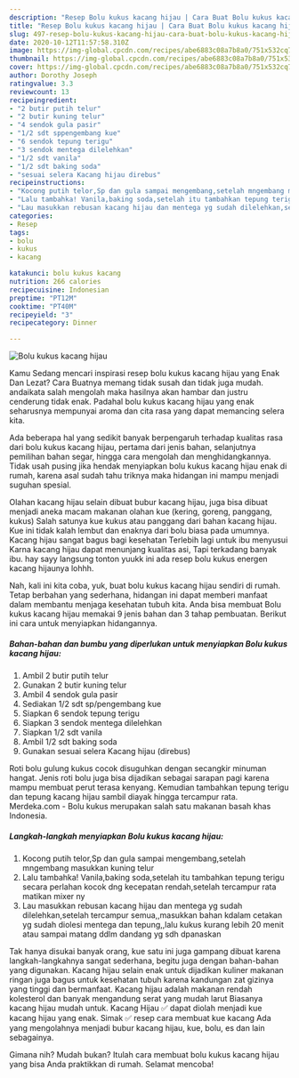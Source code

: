 ```yaml
---
description: "Resep Bolu kukus kacang hijau | Cara Buat Bolu kukus kacang hijau Yang Enak Dan Mudah"
title: "Resep Bolu kukus kacang hijau | Cara Buat Bolu kukus kacang hijau Yang Enak Dan Mudah"
slug: 497-resep-bolu-kukus-kacang-hijau-cara-buat-bolu-kukus-kacang-hijau-yang-enak-dan-mudah
date: 2020-10-12T11:57:58.310Z
image: https://img-global.cpcdn.com/recipes/abe6883c08a7b8a0/751x532cq70/bolu-kukus-kacang-hijau-foto-resep-utama.jpg
thumbnail: https://img-global.cpcdn.com/recipes/abe6883c08a7b8a0/751x532cq70/bolu-kukus-kacang-hijau-foto-resep-utama.jpg
cover: https://img-global.cpcdn.com/recipes/abe6883c08a7b8a0/751x532cq70/bolu-kukus-kacang-hijau-foto-resep-utama.jpg
author: Dorothy Joseph
ratingvalue: 3.3
reviewcount: 13
recipeingredient:
- "2 butir putih telur"
- "2 butir kuning telur"
- "4 sendok gula pasir"
- "1/2 sdt sppengembang kue"
- "6 sendok tepung terigu"
- "3 sendok mentega dilelehkan"
- "1/2 sdt vanila"
- "1/2 sdt baking soda"
- "sesuai selera Kacang hijau direbus"
recipeinstructions:
- "Kocong putih telor,Sp dan gula sampai mengembang,setelah mngembang masukkan kuning telur"
- "Lalu tambahka! Vanila,baking soda,setelah itu tambahkan tepung terigu secara perlahan kocok dng kecepatan rendah,setelah tercampur rata matikan mixer ny"
- "Lau masukkan rebusan kacang hijau dan mentega yg sudah dilelehkan,setelah tercampur semua,,masukkan bahan kdalam cetakan yg sudah diolesi mentega dan tepung,,lalu kukus kurang lebih 20 menit atau sampai matang ddlm dandang yg sdh dpanaskan"
categories:
- Resep
tags:
- bolu
- kukus
- kacang

katakunci: bolu kukus kacang 
nutrition: 266 calories
recipecuisine: Indonesian
preptime: "PT12M"
cooktime: "PT40M"
recipeyield: "3"
recipecategory: Dinner

---
```



![Bolu kukus kacang hijau](https://img-global.cpcdn.com/recipes/abe6883c08a7b8a0/751x532cq70/bolu-kukus-kacang-hijau-foto-resep-utama.jpg)

Kamu Sedang mencari inspirasi resep bolu kukus kacang hijau yang Enak Dan Lezat? Cara Buatnya memang tidak susah dan tidak juga mudah. andaikata salah mengolah maka hasilnya akan hambar dan justru cenderung tidak enak. Padahal bolu kukus kacang hijau yang enak seharusnya mempunyai aroma dan cita rasa yang dapat memancing selera kita.

Ada beberapa hal yang sedikit banyak berpengaruh terhadap kualitas rasa dari bolu kukus kacang hijau, pertama dari jenis bahan, selanjutnya pemilihan bahan segar, hingga cara mengolah dan menghidangkannya. Tidak usah pusing jika hendak menyiapkan bolu kukus kacang hijau enak di rumah, karena asal sudah tahu triknya maka hidangan ini mampu menjadi suguhan spesial.

Olahan kacang hijau selain dibuat bubur kacang hijau, juga bisa dibuat menjadi aneka macam makanan olahan kue (kering, goreng, panggang, kukus) Salah satunya kue kukus atau panggang dari bahan kacang hijau. Kue ini tidak kalah lembut dan enaknya dari bolu biasa pada umumnya. Kacang hijau sangat bagus bagi kesehatan Terlebih lagi untuk ibu menyusui Karna kacang hijau dapat menunjang kualitas asi, Tapi terkadang banyak ibu. hay sayy langsung tonton yuukk ini ada resep bolu kukus energen kacang hijaunya lohhh.


Nah, kali ini kita coba, yuk, buat bolu kukus kacang hijau sendiri di rumah. Tetap berbahan yang sederhana, hidangan ini dapat memberi manfaat dalam membantu menjaga kesehatan tubuh kita. Anda bisa membuat Bolu kukus kacang hijau memakai 9 jenis bahan dan 3 tahap pembuatan. Berikut ini cara untuk menyiapkan hidangannya.

<!--inarticleads1-->

##### Bahan-bahan dan bumbu yang diperlukan untuk menyiapkan Bolu kukus kacang hijau:

1. Ambil 2 butir putih telur
1. Gunakan 2 butir kuning telur
1. Ambil 4 sendok gula pasir
1. Sediakan 1/2 sdt sp/pengembang kue
1. Siapkan 6 sendok tepung terigu
1. Siapkan 3 sendok mentega dilelehkan
1. Siapkan 1/2 sdt vanila
1. Ambil 1/2 sdt baking soda
1. Gunakan sesuai selera Kacang hijau (direbus)


Roti bolu gulung kukus cocok disuguhkan dengan secangkir minuman hangat. Jenis roti bolu juga bisa dijadikan sebagai sarapan pagi karena mampu membuat perut terasa kenyang. Kemudian tambahkan tepung terigu dan tepung kacang hijau sambil diayak hingga tercampur rata. Merdeka.com - Bolu kukus merupakan salah satu makanan basah khas Indonesia. 

<!--inarticleads2-->

##### Langkah-langkah menyiapkan Bolu kukus kacang hijau:

1. Kocong putih telor,Sp dan gula sampai mengembang,setelah mngembang masukkan kuning telur
1. Lalu tambahka! Vanila,baking soda,setelah itu tambahkan tepung terigu secara perlahan kocok dng kecepatan rendah,setelah tercampur rata matikan mixer ny
1. Lau masukkan rebusan kacang hijau dan mentega yg sudah dilelehkan,setelah tercampur semua,,masukkan bahan kdalam cetakan yg sudah diolesi mentega dan tepung,,lalu kukus kurang lebih 20 menit atau sampai matang ddlm dandang yg sdh dpanaskan


Tak hanya disukai banyak orang, kue satu ini juga gampang dibuat karena langkah-langkahnya sangat sederhana, begitu juga dengan bahan-bahan yang digunakan. Kacang hijau selain enak untuk dijadikan kuliner makanan ringan juga bagus untuk kesehatan tubuh karena kandungan zat gizinya yang tinggi dan bermanfaat. Kacang hijau adalah makanan rendah kolesterol dan banyak mengandung serat yang mudah larut Biasanya kacang hijau mudah untuk. Kacang Hijau ✅ dapat diolah menjadi kue kacang hijau yang enak. Simak ✅ resep cara membuat kue kacang Ada yang mengolahnya menjadi bubur kacang hijau, kue, bolu, es dan lain sebagainya. 

Gimana nih? Mudah bukan? Itulah cara membuat bolu kukus kacang hijau yang bisa Anda praktikkan di rumah. Selamat mencoba!
